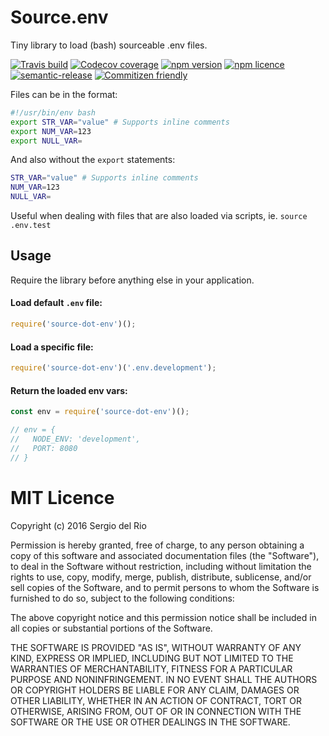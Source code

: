 # Source.env

Tiny library to load (bash) sourceable .env files.

[![Travis build](https://img.shields.io/travis/sdelrio0/source-dot-env.svg?style=flat)](https://travis-ci.org/sdelrio0/source-dot-env)
[![Codecov coverage](https://img.shields.io/codecov/c/github/sdelrio0/source-dot-env.svg?style=flat)]()
[![npm version](https://img.shields.io/npm/v/source-dot-env.svg?style=flat)](https://www.npmjs.com/package/source-dot-env)
[![npm licence](https://img.shields.io/npm/l/source-dot-env.svg?style=flat)](https://en.wikipedia.org/wiki/MIT_License)
[![semantic-release](https://img.shields.io/badge/%20%20%F0%9F%93%A6%F0%9F%9A%80-semantic--release-e10079.svg?style=flat)](https://github.com/semantic-release/semantic-release)
[![Commitizen friendly](https://img.shields.io/badge/commitizen-friendly-brightgreen.svg?style=flat)](http://commitizen.github.io/cz-cli/)

Files can be in the format:
```bash
#!/usr/bin/env bash
export STR_VAR="value" # Supports inline comments 
export NUM_VAR=123
export NULL_VAR=
```

And also without the `export` statements:
```bash
STR_VAR="value" # Supports inline comments 
NUM_VAR=123
NULL_VAR=
```
Useful when dealing with files that are also loaded via scripts, ie. `source .env.test`


## Usage
Require the library before anything else in your application.

#### Load default `.env` file:
```javascript
require('source-dot-env')();
```

#### Load a specific file:
```javascript
require('source-dot-env')('.env.development');
```

#### Return the loaded env vars:
```javascript
const env = require('source-dot-env')();

// env = {
//   NODE_ENV: 'development',
//   PORT: 8080
// }
```

# MIT Licence

Copyright (c) 2016 Sergio del Rio


Permission is hereby granted, free of charge, to any person obtaining a copy of this software and associated documentation files (the "Software"), to deal in the Software without restriction, including without limitation the rights to use, copy, modify, merge, publish, distribute, sublicense, and/or sell copies of the Software, and to permit persons to whom the Software is furnished to do so, subject to the following conditions:

The above copyright notice and this permission notice shall be included in all copies or substantial portions of the Software.

THE SOFTWARE IS PROVIDED "AS IS", WITHOUT WARRANTY OF ANY KIND, EXPRESS OR IMPLIED, INCLUDING BUT NOT LIMITED TO THE WARRANTIES OF MERCHANTABILITY, FITNESS FOR A PARTICULAR PURPOSE AND NONINFRINGEMENT. IN NO EVENT SHALL THE AUTHORS OR COPYRIGHT HOLDERS BE LIABLE FOR ANY CLAIM, DAMAGES OR OTHER LIABILITY, WHETHER IN AN ACTION OF CONTRACT, TORT OR OTHERWISE, ARISING FROM, OUT OF OR IN CONNECTION WITH THE SOFTWARE OR THE USE OR OTHER DEALINGS IN THE SOFTWARE.